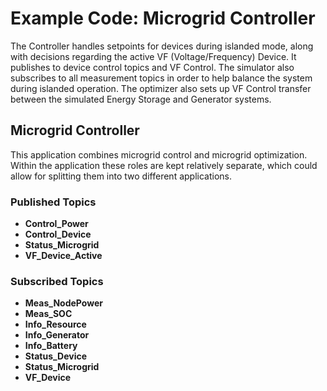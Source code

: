 # Example Code: Microgrid Controller

The Controller handles setpoints for devices during islanded mode, along with 
decisions regarding the active VF (Voltage/Frequency) Device. It publishes to 
device control topics and VF Control. The simulator also subscribes to all 
measurement topics in order to help balance the system during islanded 
operation. The optimizer also sets up VF Control transfer between the simulated 
Energy Storage and Generator systems.

## Microgrid Controller
This application combines microgrid control and microgrid optimization. Within
the application these roles are kept relatively separate, which could allow for
splitting them into two different applications.

### Published Topics

- **Control_Power**
- **Control_Device**
- **Status_Microgrid**
- **VF_Device_Active**

### Subscribed Topics

- **Meas_NodePower**
- **Meas_SOC**
- **Info_Resource**
- **Info_Generator**
- **Info_Battery**
- **Status_Device**
- **Status_Microgrid**
- **VF_Device**
